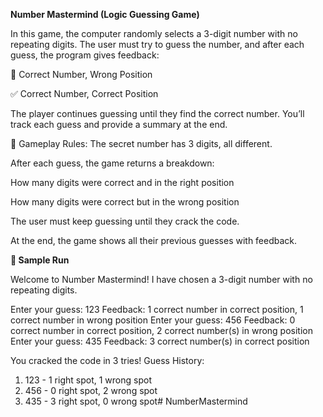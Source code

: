 **Number Mastermind (Logic Guessing Game)**

In this game, the computer randomly selects a 3-digit number with no repeating digits. The user must try to guess the number, and after each guess, the program gives feedback:

🔁 Correct Number, Wrong Position

✅ Correct Number, Correct Position

The player continues guessing until they find the correct number. You’ll track each guess and provide a summary at the end.

🔢 Gameplay Rules:
The secret number has 3 digits, all different.

After each guess, the game returns a breakdown:

How many digits were correct and in the right position

How many digits were correct but in the wrong position

The user must keep guessing until they crack the code.

At the end, the game shows all their previous guesses with feedback.

**📘 Sample Run**

Welcome to Number Mastermind!
I have chosen a 3-digit number with no repeating digits.

Enter your guess: 123
Feedback: 1 correct number in correct position, 1 correct number in wrong position
Enter your guess: 456
Feedback: 0 correct number in correct position, 2 correct number(s) in wrong position
Enter your guess: 435
Feedback: 3 correct number(s) in correct position

You cracked the code in 3 tries!
Guess History:
1. 123 - 1 right spot, 1 wrong spot
2. 456 - 0 right spot, 2 wrong spot
3. 435 - 3 right spot, 0 wrong spot# NumberMastermind
